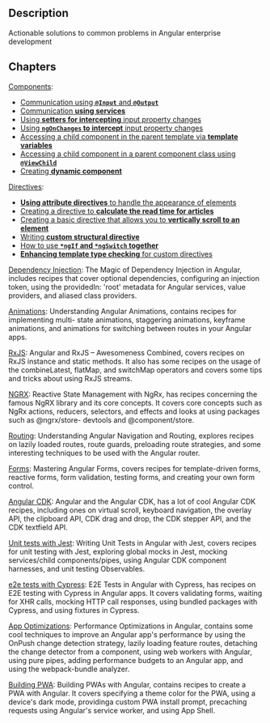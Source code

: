 ## Description
Actionable solutions to common problems in Angular enterprise development

## Chapters

[Components](https://github.com/valsotnik/Angular-Cookbook/tree/master/1-components): 
 - [Communication using  **`@Input`** and **`@Output`**](https://github.com/valsotnik/Angular-Cookbook/tree/master/1-components/cc-inputs-outputs)
 - [Communication **using services**](https://github.com/valsotnik/Angular-Cookbook/tree/master/1-components/cc-services)
 - [Using **setters for intercepting** input property changes](https://github.com/valsotnik/Angular-Cookbook/tree/master/1-components/cc-setters)
 - [Using **`ngOnChanges` to intercept** input property changes](https://github.com/valsotnik/Angular-Cookbook/tree/master/1-components/cc-ng-on-changes)
 - [Accessing a child component in the parent template via **template variables**](https://github.com/valsotnik/Angular-Cookbook/tree/master/1-components/cc-template-vars)
 - [Accessing a child component in a parent component class using **`@ViewChild`**](https://github.com/valsotnik/Angular-Cookbook/tree/master/1-components/cc-view-child)
 - [Creating **dynamic component**](https://github.com/valsotnik/Angular-Cookbook/tree/master/1-components/ng-dynamic-components) 

[Directives](https://github.com/valsotnik/Angular-Cookbook/tree/master/2-directives):
 - [**Using attribute directives** to handle the appearance of elements](https://github.com/valsotnik/Angular-Cookbook/tree/master/2-directives/ad-attribute-directive)
 - [Creating a directive to **calculate the read time for articles**](https://github.com/valsotnik/Angular-Cookbook/tree/master/2-directives/ng-read-time-directive)
 - [Creating a basic directive that allows you to **vertically scroll to an element**](https://github.com/valsotnik/Angular-Cookbook/tree/master/2-directives/ng-scroll-to-directive)
 - [Writing **custom structural directive**](https://github.com/valsotnik/Angular-Cookbook/tree/master/2-directives/ng-if-not-directive)
 - [How to use **`*ngIf` and `*ngSwitch` together**](https://github.com/valsotnik/Angular-Cookbook/tree/master/2-directives/multi-structural-directives)
 - [**Enhancing template type checking** for custom directives](https://github.com/valsotnik/Angular-Cookbook/tree/master/2-directives/enhanced-template-type-checking)

[Dependency Injection](https://github.com/valsotnik/Angular-Cookbook/tree/master/3-DI):
The Magic of Dependency Injection in Angular, includes recipes that cover optional dependencies, configuring an injection token, using the providedIn: 'root' metadata for Angular services, value providers, and aliased class providers.

[Animations](https://github.com/valsotnik/Angular-Cookbook/tree/master/4-animations):
 Understanding Angular Animations, contains recipes for implementing multi- state animations, staggering animations, keyframe animations, and animations for switching between routes in your Angular apps.

[RxJS](https://github.com/valsotnik/Angular-Cookbook/tree/master/5-rxjs):
 Angular and RxJS – Awesomeness Combined, covers recipes on RxJS instance and static methods. It also has some recipes on the usage of the combineLatest, flatMap, and switchMap operators and covers some tips and tricks about using RxJS streams.

[NGRX](https://github.com/valsotnik/Angular-Cookbook/tree/master/6-ngrx):
 Reactive State Management with NgRx, has recipes concerning the famous NgRX library and its core concepts. It covers core concepts such as NgRx actions, reducers, selectors, and effects and looks at using packages such as @ngrx/store- devtools and @component/store.

[Routing](https://github.com/valsotnik/Angular-Cookbook/tree/master/7-routing):
 Understanding Angular Navigation and Routing, explores recipes on lazily loaded routes, route guards, preloading route strategies, and some interesting techniques to be used with the Angular router.

[Forms](https://github.com/valsotnik/Angular-Cookbook/tree/master/8-forms):
 Mastering Angular Forms, covers recipes for template-driven forms, reactive forms, form validation, testing forms, and creating your own form control.

[Angular CDK](https://github.com/valsotnik/Angular-Cookbook/tree/master/9-angular-CDK):
 Angular and the Angular CDK, has a lot of cool Angular CDK recipes, including ones on virtual scroll, keyboard navigation, the overlay API, the clipboard API, CDK drag and drop, the CDK stepper API, and the CDK textfield API.

[Unit tests with Jest](https://github.com/valsotnik/Angular-Cookbook/tree/master/10-unit-tests-jest): 
Writing Unit Tests in Angular with Jest, covers recipes for unit testing with Jest, exploring global mocks in Jest, mocking services/child components/pipes, using Angular CDK component harnesses, and unit testing Observables.
 
[e2e tests with Cypress](https://github.com/valsotnik/Angular-Cookbook/tree/master/11-e2e-cypress):
 E2E Tests in Angular with Cypress, has recipes on E2E testing with Cypress in Angular apps. It covers validating forms, waiting for XHR calls, mocking HTTP call responses, using bundled packages with Cypress, and using fixtures in Cypress.

[App Optimizations](https://github.com/valsotnik/Angular-Cookbook/tree/master/12-optimizations):
 Performance Optimizations in Angular, contains some cool techniques to improve an Angular app's performance by using the OnPush change detection strategy, lazily loading feature routes, detaching the change detector from a component, using web workers with Angular, using pure pipes, adding performance budgets to an Angular app, and using the webpack-bundle analyzer.

[Building PWA](https://github.com/valsotnik/Angular-Cookbook/tree/master/13-pwa):
 Building PWAs with Angular, contains recipes to create a PWA with Angular. It covers specifying a theme color for the PWA, using a device's dark mode, providinga custom PWA install prompt, precaching requests using Angular's service worker, and using App Shell.
